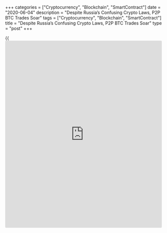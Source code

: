 +++
categories = ["Cryptocurrency", "Blockchain", "SmartContract"]
date = "2020-06-04"
description = "Despite Russia’s Confusing Crypto Laws, P2P BTC Trades Soar"
tags = ["Cryptocurrency", "Blockchain", "SmartContract"]
title = "Despite Russia’s Confusing Crypto Laws, P2P BTC Trades Soar"
type = "post"
+++

{{<iframe id="large-banner" src="https://www.bounty.group/#slide=1.0" width="100%" height="600" scrolling="no" style="border: 0px solid rgb(216, 221, 230); border-radius: 3px;">}}

Just recently Russia’s State Duma released a draft of proposed
litigation toward cryptocurrencies and companies that deal with the
technology. The draft called “On Digital Financial Assets,” is an
updated version on how lawmakers might regulate the crypto industry in
the near future. The documents do not delve much into personal holdings,
trading, and cross-border remittances, unless it is applied to startups
and veteran companies that leverage cryptocurrencies. People can own
[bitcoin](https://www.letsplayfx.com/blog/forex-for-bitcoin/) or other digital assets, but the new proposal does prohibit the
widespread circulation and even evangelism when it comes to digital
currencies versus the Russian ruble.

![Despite Russia’s Confusing Crypto Laws, P2P Bitcoin Trade Volumes
Soar][1]

> “Сryptocurrencies go completely into the gray zone in Russia,”
explains Waves Enterprise representative Artem Kalikhov. “People who own
one or two [bitcoin](https://www.letsplayfx.com/blog/forex-for-bitcoin/)s are not at risk. But all [cryptocurrency exchange](https://www.playgroundfx.com/blog/best-cryptocurrency-exchange/)s
and wallets hosted on Russian sites with a .ru at the end are now at
risk.”

Despite the newly updated proposal, Russian trade volume for [bitcoin](https://www.letsplayfx.com/blog/forex-for-bitcoin/)
(BTC) on the peer-to-peer trading platform Local[bitcoin](https://www.letsplayfx.com/blog/forex-for-bitcoin/)s (LBC) has been
surging. For two months straight Russia has outpaced a number of other
countries who have also been seeing significant trade volumes stem from
the Russian people. Coin Dance statistics indicate that Russia has
accounted for 20% of May’s LBC trade volume. Even though regulatory
clarity has kept Russians in the dark, LBC’s data shows that citizens
from the region are demanding more [bitcoin](https://www.letsplayfx.com/blog/forex-for-bitcoin/) than they have in years.

Data from Bitcoin.com’s local [bitcoin](https://www.letsplayfx.com/blog/forex-for-bitcoin/) cash (BCH) marketplace,
Local.Bitcoin.com, indicates that Russians are trading a lot of BCH as
well. In popular regions like Venezuela and Colombia, there are people
who have traded 50 to over 100 times using Local.Bitcoin.com. In Russia,
however, traders have settled over a thousand buys and sells in the
local region. People accept credit cards, Advcash, Qiwi, and bank
transfers. One trader from Russia shows that he/she has settled over
15,000 trades in the country purchasing [bitcoin](https://www.letsplayfx.com/blog/forex-for-bitcoin/) cash.

Russia was recently featured in an Onfo research report, which had shown
the country saw a faster network effect than the likes of the U.S. and
Germany. The trend of adoption continues despite Russian lawmakers
proposing a law that will allegedly criminalize buying [bitcoin](https://www.letsplayfx.com/blog/forex-for-bitcoin/) with
cash.

_Source:[FXPro][2]_

   1. /files/downloads/6/5/1/651410eac17c9c65b4d9a9be3ffaa4a5_24999f80a6ee7d613b50de5daba3a1ef.png
   2. /geturl/index/d900e2c117a7bab4a583509a06da172b0c48ca81/